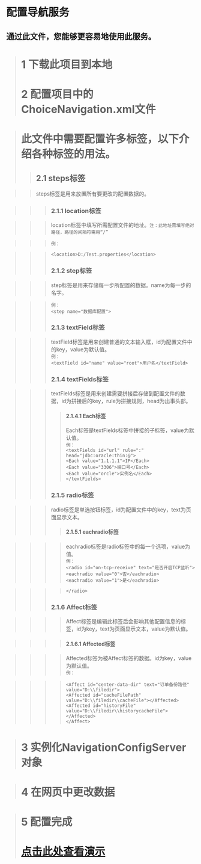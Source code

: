 配置导航服务
=======

通过此文件，您能够更容易地使用此服务。 
--------

> #  1 下载此项目到本地
> # 2 配置项目中的ChoiceNavigation.xml文件

> # 此文件中需要配置许多标签，以下介绍各种标签的用法。
>> ##  2.1 steps标签

>> steps标签是用来放置所有要更改的配置数据的。

>>> ###   2.1.1 location标签

>>> location标签中填写所需配置文件的地址。`注：此地址需填写绝对路径，路径的间隔符需用“/”`<br> 

>>> `例：` <br> 

>>> `<location>D:/Test.properties</location>`
>>> ### 2.1.2 step标签

>>> step标签是用来存储每一步所配置的数据。name为每一步的名字。<br>

>>> `例：` <br> 
>>> `<step name="数据库配置">`
>>> ### 2.1.3 textField标签

>>> textField标签是用来创建普通的文本输入框，id为配置文件中的key，value为默认值。<br>
>>> `例：` <br>
>>> `<textField id="name" value="root">用户名</textField>`
>>> ### 2.1.4 textFields标签

>>> textFields标签是用来创建需要拼接后存储到配置文件的数据，id为拼接后的key，rule为拼接规则，head为出事头部。
>>>> #### 2.1.4.1 Each标签
>>>> Each标签是textFields标签中拼接的子标签，value为默认值。<br> 
>>>> `例：` <br> 
>>>> `<textFields id="url" rule=":" head="jdbc:oracle:thin:@">`<br>
>>>> `<Each value="1.1.1.1">IP</Each>`<br>
>>>> `<Each value="3306">端口号</Each>`<br>
>>>> `<Each value="orcle">实例名</Each>`<br>
>>>> `</textFields>`<br>
>>> ### 2.1.5 radio标签

>>> radio标签是单选按钮标签，id为配置文件中的key，text为页面显示文本。
>>>> #### 2.1.5.1 eachradio标签

>>>> eachradio标签是radio标签中的每一个选项，value为值。<br> 
>>>> `例：` <br>
>>>> `<radio id="on-tcp-receive" text="是否开启TCP监听">`<br>
>>>> `<eachradio value="0">否</eachradio>`<br>
>>>> `<eachradio value="1">是</eachradio>`<br>

>>>> `</radio>`<br>
>>> ### 2.1.6 Affect标签

>>>> Affect标签是编辑此标签后会影响其他配置信息的标签，id为key，text为页面显示文本，value为默认值。

>>>> #### 2.1.6.1 Affected标签

>>>> Affected标签为被Affect标签的数据。id为key，value为默认值。<br> 
>>>> `例：` <br>

>>>> `<Affect id="center-data-dir" text="订单备份路径" value="D:\\filedir">`<br>
>>>> `<Affected id="cacheFilePath" value="D:\\filedir\\cacheFile"></Affected>`<br>
>>>> `<Affected id="historyFile" value="D:\\filedir\\historycacheFile"></Affected>`<br>
>>>> `</Affect>`<br>



> # 3 实例化NavigationConfigServer对象

> # 4 在网页中更改数据

> # 5 配置完成
> # [点击此处查看演示](http://120.27.19.38:7893/welcome.html)
